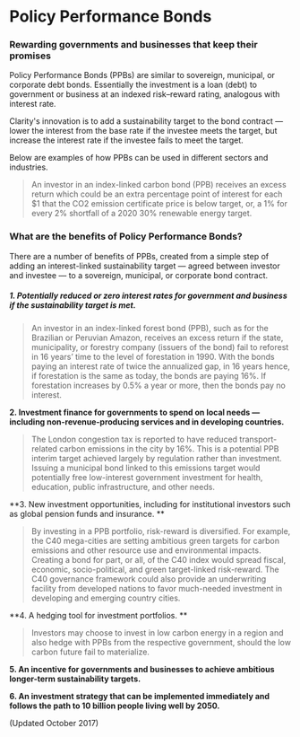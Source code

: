 # Policy Performance Bonds

### Rewarding governments and businesses that keep their promises

Policy Performance Bonds \(PPBs\) are similar to sovereign, municipal, or corporate debt bonds. Essentially the investment is a loan \(debt\) to government or business at an indexed risk–reward rating, analogous with interest rate.

Clarity's innovation is to add a sustainability target to the bond contract — lower the interest from the base rate if the investee meets the target, but increase the interest rate if the investee fails to meet the target.

Below are examples of how PPBs can be used in different sectors and industries.

> An investor in an index-linked carbon bond \(PPB\) receives an excess return which could be an extra percentage point of interest for each $1 that the CO2 emission certificate price is below target, or, a 1% for every 2% shortfall of a 2020 30% renewable energy target.

### What are the benefits of Policy Performance Bonds?

There are a number of benefits of PPBs, created from a simple step of adding an interest-linked sustainability target — agreed between investor and investee — to a sovereign, municipal, or corporate bond contract.

##### 1. Potentially reduced or zero interest rates for government and business if the sustainability target is met.

> An investor in an index-linked forest bond \(PPB\), such as for the Brazilian or Peruvian Amazon, receives an excess return if the state, municipality, or forestry company \(issuers of the bond\) fail to reforest in 16 years’ time to the level of forestation in 1990. With the bonds paying an interest rate of twice the annualized gap, in 16 years hence, if forestation is the same as today, the bonds are paying 16%. If forestation increases by 0.5% a year or more, then the bonds pay no interest.

**2. Investment finance for governments to spend on local needs — including non-revenue-producing services and in developing countries.**

> The London congestion tax is reported to have reduced transport-related carbon emissions in the city by 16%. This is a potential PPB interim target achieved largely by regulation rather than investment. Issuing a municipal bond linked to this emissions target would potentially free low-interest government investment for health, education, public infrastructure, and other needs.

**3. New investment opportunities, including for institutional investors such as global pension funds and insurance.  **

> By investing in a PPB portfolio, risk-reward is diversified. For example, the C40 mega-cities are setting ambitious green targets for carbon emissions and other resource use and environmental impacts. Creating a bond for part, or all, of the C40 index would spread fiscal, economic, socio-political, and green target-linked risk-reward. The C40 governance framework could also provide an underwriting facility from developed nations to favor much-needed investment in developing and emerging country cities.

**4. A hedging tool for investment portfolios.  **

> Investors may choose to invest in low carbon energy in a region and also hedge with PPBs from the respective government, should the low carbon future fail to materialize.

**5. An incentive for governments and businesses to achieve ambitious longer-term sustainability targets.**

**6. An investment strategy that can be implemented immediately and follows the path to 10 billion people living well by 2050.**

\(Updated October 2017\)


